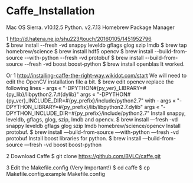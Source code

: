 # Caffe_Installation
Mac OS Sierra. v10.12.5
Python. v2.7.13
Homebrew Package Manager

1
http://d.hatena.ne.jp/shu223/touch/20160105/1451952796  
    $ brew install --fresh -vd snappy leveldb gflags glog szip lmdb
    $ brew tap homebrew/science
    $ brew install hdf5 opencv
    $ brew install --build-from-source --with-python --fresh -vd protobuf
    $ brew install --build-from-source --fresh -vd boost boost-python
    $ brew install openblas
It worked. 
  
Or 1
http://installing-caffe-the-right-way.wikidot.com/start
We will need to edit the OpenCV installation file a bit.
  $ brew edit opencv
replace the following lines -
  args « "-DPYTHON#{py_ver}_LIBRARY=#{py_lib}/libpython2.7.#{dylib}"
  args « "-DPYTHON#{py_ver}_INCLUDE_DIR=#{py_prefix}/include/python2.7"
  with -
  args « "-DPYTHON_LIBRARY=#{py_prefix}/lib/libpython2.7.dylib"
  args « "-DPYTHON_INCLUDE_DIR=#{py_prefix}/include/python2.7"
Install snappy, leveldb, gflags, glog, szip, lmdb and opencv.
  $ brew install —fresh -vd snappy leveldb gflags glog szip lmdb homebrew/science/opencv
Install protobuf.
  $ brew install —build-from-source —with-python —fresh -vd protobuf
Install boost libraries for python.
  $ brew install —build-from-source —fresh -vd boost boost-python
  
2 Download Caffe
  $ git clone https://github.com/BVLC/caffe.git
  
3 Edit the Makefile.config (Very Important!)
  $ cd caffe
  $ cp Makefile.config.example Makefile.config
  
